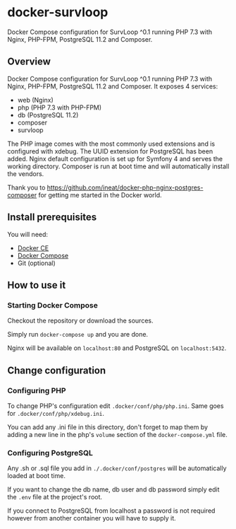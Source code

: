 # docker-survloop
Docker Compose configuration for SurvLoop ^0.1 running PHP 7.3 with Nginx, PHP-FPM, PostgreSQL 11.2 and Composer.

## Overview

Docker Compose configuration for SurvLoop ^0.1 running PHP 7.3 with Nginx, PHP-FPM, PostgreSQL 11.2 and Composer. 
It exposes 4 services:

* web (Nginx)
* php (PHP 7.3 with PHP-FPM)
* db (PostgreSQL 11.2)
* composer
* survloop

The PHP image comes with the most commonly used extensions and is configured with xdebug.
The UUID extension for PostgreSQL has been added.
Nginx default configuration is set up for Symfony 4 and serves the working directory.
Composer is run at boot time and will automatically install the vendors.

Thank you to https://github.com/ineat/docker-php-nginx-postgres-composer for getting me started in the Docker world.

## Install prerequisites

You will need:

* [Docker CE](https://docs.docker.com/engine/installation/)
* [Docker Compose](https://docs.docker.com/compose/install)
* Git (optional)

## How to use it

### Starting Docker Compose

Checkout the repository or download the sources.

Simply run `docker-compose up` and you are done.

Nginx will be available on `localhost:80` and PostgreSQL on `localhost:5432`.


## Change configuration

### Configuring PHP

To change PHP's configuration edit `.docker/conf/php/php.ini`.
Same goes for `.docker/conf/php/xdebug.ini`.

You can add any .ini file in this directory, don't forget to map them by adding a new line in the php's `volume` section of the `docker-compose.yml` file.

### Configuring PostgreSQL

Any .sh or .sql file you add in `./.docker/conf/postgres` will be automatically loaded at boot time.

If you want to change the db name, db user and db password simply edit the `.env` file at the project's root.

If you connect to PostgreSQL from localhost a password is not required however from another container you will have to supply it.
